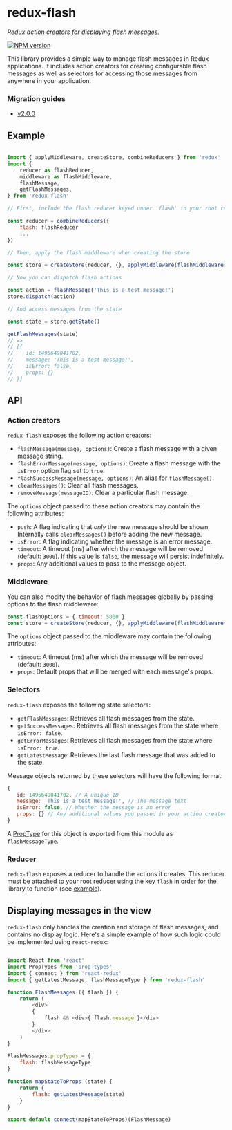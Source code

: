 # redux-flash
*Redux action creators for displaying flash messages.*

[![NPM version](https://img.shields.io/npm/v/redux-flash.svg?style=flat-square)](https://www.npmjs.com/package/redux-flash)

This library provides a simple way to manage flash messages in Redux applications. It includes action creators for creating configurable flash messages as well as selectors for accessing those messages from anywhere in your application.

### Migration guides

- [v2.0.0](migration-guides/v2.0.0.md)

## Example

```javascript

import { applyMiddleware, createStore, combineReducers } from 'redux'
import {
    reducer as flashReducer,
    middleware as flashMiddleware,
    flashMessage,
    getFlashMessages,
} from 'redux-flash'

// First, include the flash reducer keyed under 'flash' in your root reducer

const reducer = combineReducers({
    flash: flashReducer
    ...
})

// Then, apply the flash middleware when creating the store

const store = createStore(reducer, {}, applyMiddleware(flashMiddleware()))

// Now you can dispatch flash actions

const action = flashMessage('This is a test message!')
store.dispatch(action)

// And access messages from the state

const state = store.getState()

getFlashMessages(state)
// =>
// [{
//    id: 1495649041702,
//    message: 'This is a test message!',
//    isError: false,
//    props: {}
// }]

```

## API

### Action creators

`redux-flash` exposes the following action creators:

- `flashMessage(message, options)`: Create a flash message with a given message string.
- `flashErrorMessage(message, options)`: Create a flash message with the `isError` option flag set to `true`.
- `flashSuccessMessage(message, options)`: An alias for `flashMessage()`.
- `clearMessages()`: Clear all flash messages.
- `removeMessage(messageID)`: Clear a particular flash message.

The `options` object passed to these action creators may contain the following attributes:

- `push`: A flag indicating that *only* the new message should be shown. Internally calls `clearMessages()` before adding the new message.
- `isError`: A flag indicating whether the message is an error message.
- `timeout`: A timeout (ms) after which the message will be removed (default: `3000`). If this value is `false`, the message will persist indefinitely.
- `props`: Any additional values to pass to the message object.

### Middleware

You can also modify the behavior of flash messages globally by passing options to the flash middleware:

```javascript
const flashOptions = { timeout: 5000 }
const store = createStore(reducer, {}, applyMiddleware(flashMiddleware(flashOptions))))
```
The `options` object passed to the middleware may contain the following attributes:

- `timeout`: A timeout (ms) after which the message will be removed (default: `3000`).
- `props`: Default props that will be merged with each message's props.

### Selectors

`redux-flash` exposes the following state selectors:

- `getFlashMessages`: Retrieves all flash messages from the state.
- `getSuccessMessages`: Retrieves all flash messages from the state where `isError: false`.
- `getErrorMessages`: Retrieves all flash messages from the state where `isError: true`.
- `getLatestMessage`: Retrieves the last flash message that was added to the state.

Message objects returned by these selectors will have the following format:
```javascript
{
   id: 1495649041702, // A unique ID
   message: 'This is a test message!', // The message text
   isError: false, // Whether the message is an error
   props: {} // Any additional values you passed in your action creator
}
```

A [PropType](https://github.com/facebook/prop-types) for this object is exported from this module as `flashMessageType`.

### Reducer

`redux-flash` exposes a reducer to handle the actions it creates. This reducer must be attached to your root reducer using the key `flash` in order for the library to function (see [example](#example)).

## Displaying messages in the view

`redux-flash` only handles the creation and storage of flash messages, and contains no display logic. Here's a simple example of how such logic could be implemented using `react-redux`:

```javascript

import React from 'react'
import PropTypes from 'prop-types'
import { connect } from 'react-redux'
import { getLatestMessage, flashMessageType } from 'redux-flash'

function FlashMessages ({ flash }) {
    return (
        <div>
        {
            flash && <div>{ flash.message }</div>
        }
        </div>
    )
}

FlashMessages.propTypes = {
    flash: flashMessageType
}

function mapStateToProps (state) {
    return {
        flash: getLatestMessage(state)
    }
}

export default connect(mapStateToProps)(FlashMessage)

```
